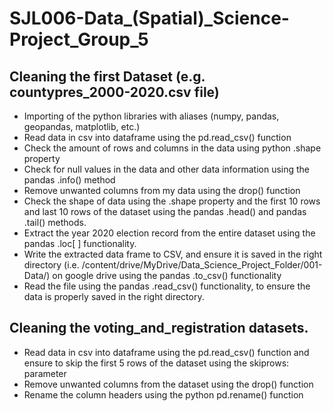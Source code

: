 # SJL006-Data_(Spatial)_Science-Project_Group_5
## Cleaning the first Dataset (e.g. countypres_2000-2020.csv file)
- Importing of the python libraries with aliases (numpy, pandas, geopandas, matplotlib, etc.)
- Read data in csv into dataframe using the pd.read_csv() function
- Check the amount of rows and columns in the data using python .shape property
- Check for null values in the data and other data information using the pandas .info() method
- Remove unwanted columns from my data using the drop() function
- Check the shape of data using the .shape property and the first 10 rows and last 10 rows of the dataset using the pandas .head() and pandas .tail() methods.
- Extract the year 2020 election record from the entire dataset using the pandas .loc[ ] functionality.
- Write the extracted data frame to CSV, and ensure it is saved in the right directory (i.e. /content/drive/MyDrive/Data_Science_Project_Folder/001-Data/) on google drive using the pandas .to_csv() functionality
- Read the file using the pandas .read_csv() functionality, to ensure the data is properly saved in the right directory.

## Cleaning the voting_and_registration datasets.
- Read data in csv into dataframe using the pd.read_csv() function and ensure to skip the first 5 rows of the dataset using the skiprows: parameter
- Remove unwanted columns from the dataset using the drop() function
- Rename the column headers using the python pd.rename() function
 


